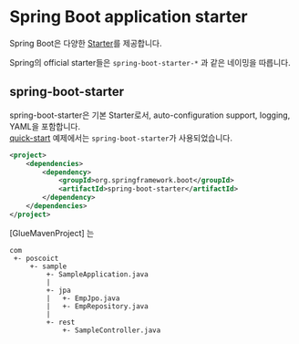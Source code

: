 # Spring Boot application starter

Spring Boot은 다양한 [Starter](../spring-boot.html#starter)를 제공합니다.

Spring의 official starter들은 `spring-boot-starter-*` 과 같은 네이밍을 따릅니다. 

## spring-boot-starter

spring-boot-starter은 기본 Starter로서, auto-configuration support, logging, YAML을 포함합니다.  
[quick-start](../quick-start.html) 예제에서는 `spring-boot-starter`가 사용되었습니다.

```xml
<project>
	<dependencies>
		<dependency>
			<groupId>org.springframework.boot</groupId>
			<artifactId>spring-boot-starter</artifactId>
		</dependency>
	</dependencies>
</project>
```

[GlueMavenProject] 는 

```
com
 +- poscoict
     +- sample
         +- SampleApplication.java
         |
         +- jpa
         |   +- EmpJpo.java
         |   +- EmpRepository.java
         |
         +- rest
             +- SampleController.java
``` 